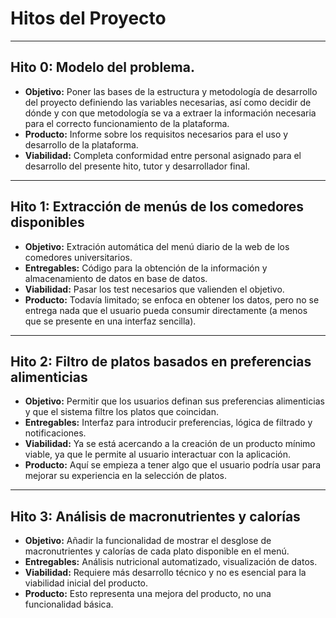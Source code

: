 # Hitos del Proyecto

---

## Hito 0: Modelo del problema.
- **Objetivo:** Poner las bases de la estructura y metodología de desarrollo del proyecto definiendo las variables necesarias, así como decidir de dónde y con que metodología se va a extraer la información necesaria para el correcto funcionamiento de la plataforma.
- **Producto:** Informe sobre los requisitos necesarios para el uso y desarrollo de la plataforma.
- **Viabilidad:** Completa conformidad entre personal asignado para el desarrollo del presente hito, tutor y desarrollador final.

---

## Hito 1: Extracción de menús de los comedores disponibles
- **Objetivo:** Extración automática del menú diario de la web de los comedores universitarios.
- **Entregables:** Código para la obtención de la información y almacenamiento de datos en base de datos.
- **Viabilidad:** Pasar los test necesarios que valienden el objetivo.
- **Producto:** Todavía limitado; se enfoca en obtener los datos, pero no se entrega nada que el usuario pueda consumir directamente (a menos que se presente en una interfaz sencilla).

---

## Hito 2: Filtro de platos basados en preferencias alimenticias
- **Objetivo:** Permitir que los usuarios definan sus preferencias alimenticias y que el sistema filtre los platos que coincidan.
- **Entregables:** Interfaz para introducir preferencias, lógica de filtrado y notificaciones.
- **Viabilidad:** Ya se está acercando a la creación de un producto mínimo viable, ya que le permite al usuario interactuar con la aplicación.
- **Producto:** Aquí se empieza a tener algo que el usuario podría usar para mejorar su experiencia en la selección de platos.

---

## Hito 3: Análisis de macronutrientes y calorías
- **Objetivo:** Añadir la funcionalidad de mostrar el desglose de macronutrientes y calorías de cada plato disponible en el menú.
- **Entregables:** Análisis nutricional automatizado, visualización de datos.
- **Viabilidad:** Requiere más desarrollo técnico y no es esencial para la viabilidad inicial del producto.
- **Producto:** Esto representa una mejora del producto, no una funcionalidad básica.
